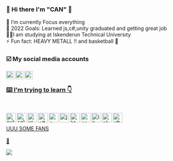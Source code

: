 ###  👋 Hi there I'm "CAN" 👋

👀 I’m currently Focus everything <br>
🎯 2022 Goals: Learned js,c#,unity graduated and getting great job <br>
🧑‍🎓I am studying at Iskenderun Technical Universıty <br>
⚡ Fun fact: HEAVY METALL !! and basketball 🏀

### ☑️ My social media accounts

<a href ="https://twitter.com/Anlam_Filozofu" target="blank"> <img align="left"  width="22px" alt=Twitter img src="https://image.flaticon.com/icons/png/512/733/733579.png">
<a href="https://www.instagram.com/can.gozler/" target="blank"> <img align="left" alt="Cangozler" width="22px" img src="https://image.flaticon.com/icons/png/512/2111/2111463.png">
<a href ="cangzlr23@gmail.com" target="blank"> <img align="left" alt="Cangozler" width="22px" img src="https://image.flaticon.com/icons/png/512/732/732200.png">
<br>
 
### ⌨️ I'm trying to learn 👇 <br>
 <br>

<code><img  align="left" alt="python" width="26px" img src="https://image.flaticon.com/icons/png/512/919/919852.png"></code>
<code><img align="left" alt="sql" width="26px" img src="https://image.flaticon.com/icons/png/512/2772/2772123.png"></code>
<code><img align="left" alt="vs" width="26px" img src="https://img.icons8.com/ios-filled/50/000000/visual-basic.png"></code>
<img align="left" alt="c#" width="26px" img src="https://image.flaticon.com/icons/png/512/381/381704.png">
<img align="left" alt="c++" width="26px" img src="https://image.flaticon.com/icons/png/512/919/919841.png">
<img align="left" alt="js" width="26px" img src="https://image.flaticon.com/icons/png/512/1199/1199124.png">
<img align="left" alt="html" width="26px" img src="https://image.flaticon.com/icons/png/512/1051/1051277.png">
<img align="left" alt="css" width="26px" img src="https://image.flaticon.com/icons/png/512/732/732190.png">
<img align="left" alt="illustrator" width="26px" img src="https://image.flaticon.com/icons/png/512/552/552222.png">
<img align="left" alt="photoshop " width="26px" img src="https://image.flaticon.com/icons/png/512/552/552220.png">
<img align="left" alt=" after effects" width="26px" img src="https://image.flaticon.com/icons/png/512/552/552226.png"> <br> <br>
 <label>UUU SOME FANS </label> <br><br> 👀

 ![](https://komarev.com/ghpvc/?username=Cangozler&label=PROFILE+VIEWS) 

